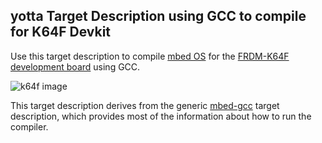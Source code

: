 ## yotta Target Description using GCC to compile for K64F Devkit

Use this target description to compile [mbed
OS](http://www.mbed.com/en/development/software/mbed-os/) for the [FRDM-K64F
development
board](http://www.mbed.com/en/development/hardware/boards/freescale/frdm_k64f/)
using GCC.

![k64f image](https://mbed-media.s3.amazonaws.com/frdm-k64f.jpg)

This target description derives from the generic
[mbed-gcc](https://github.com/ARMmbed/target-mbed-gcc) target description,
which provides most of the information about how to run the compiler.


